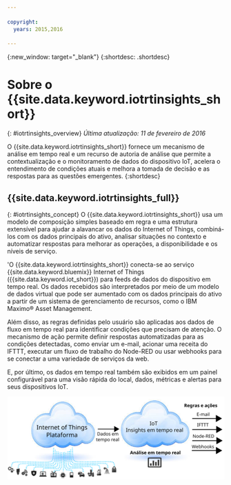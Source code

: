 ```yaml
---

copyright:
  years: 2015,2016

---
```


{:new_window: target="_blank"}
{:shortdesc: .shortdesc}

# Sobre o {{site.data.keyword.iotrtinsights_short}}
{: #iotrtinsights_overview}
*Última atualização: 11 de fevereiro de 2016*

O {{site.data.keyword.iotrtinsights_short}} fornece um mecanismo de análise em tempo real e um recurso de autoria de análise que permite a contextualização e o monitoramento de dados do dispositivo IoT, acelera o entendimento de condições atuais e melhora a tomada de decisão e as respostas para as questões emergentes.
{:shortdesc}

## {{site.data.keyword.iotrtinsights_full}}
{: #iotrtinsights_concept}
O {{site.data.keyword.iotrtinsights_short}} usa um modelo de composição simples baseado em regra e uma estrutura extensível para ajudar a alavancar os dados do Internet of Things, combiná-los com os dados principais do ativo, analisar situações no contexto e automatizar respostas para melhorar as operações, a disponibilidade e os níveis de serviço. 

'O {{site.data.keyword.iotrtinsights_short}} conecta-se ao serviço {{site.data.keyword.bluemix}} Internet of Things ({{site.data.keyword.iot_short}}) para feeds de dados do dispositivo em tempo real. Os dados recebidos são interpretados por meio de um modelo de dados virtual que pode ser aumentado com os dados principais do ativo a partir de um sistema de gerenciamento de recursos, como o IBM Maximo&reg; Asset Management. 

Além disso, as regras definidas pelo usuário são aplicadas aos dados de fluxo em tempo real para identificar condições que precisam de atenção. O mecanismo de ação permite definir respostas automatizadas para as condições detectadas, como enviar um e-mail, acionar uma receita do IFTTT, executar um fluxo de trabalho do Node-RED ou usar webhooks para se conectar a uma variedade de serviços da web.   

E, por último, os dados em tempo real também são exibidos em um painel configurável para uma visão rápida do local, dados, métricas e alertas para seus dispositivos IoT. 

![A arquitetura do {{site.data.keyword.iotrtinsights_short}}.](images/iota.svg "Arquitetura {{site.data.keyword.iotrtinsights_short}}")
